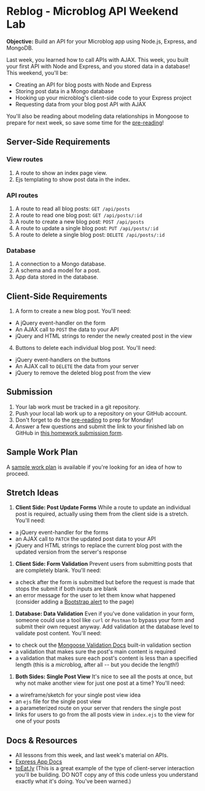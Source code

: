 # Reblog - Microblog API Weekend Lab

**Objective:** Build an API for your Microblog app using Node.js, Express, and MongoDB.

Last week, you learned how to call APIs with AJAX. This week, you built your first API with Node and Express, and you stored data in a database! This weekend, you'll be:
  * Creating an API for blog posts with Node and Express
  * Storing post data in a Mongo database
  * Hooking up your microblog's client-side code to your Express project
  * Requesting data from your blog post API with AJAX

You'll also be reading about modeling data relationships in Mongoose to prepare for next week, so save some time for the <a href="mongo-relationships.md" target="_blank">pre-reading</a>! 

## Server-Side Requirements

### View routes

1. A route to show an index page view.  
1. Ejs templating to show post data in the index.

### API routes

1. A route to read all blog posts: `GET /api/posts`
2. A route to read one blog post: `GET /api/posts/:id`
3. A route to create a new blog post: `POST /api/posts`
4. A route to update a single blog post: `PUT /api/posts/:id`
5. A route to delete a single blog post: `DELETE /api/posts/:id`

### Database

1. A connection to a Mongo database.
1. A schema and a model for a post.
1. App data stored in the database.

## Client-Side Requirements

1. A form to create a new blog post. You'll need:
  * A jQuery event-handler on the form
  * An AJAX call to `POST` the data to your API
  * jQuery and HTML strings to render the newly created post in the view
4. Buttons to delete each individual blog post. You'll need:
  * jQuery event-handlers on the buttons
  * An AJAX call to `DELETE` the data from your server
  * jQuery to remove the deleted blog post from the view

## Submission

1. Your lab work must be tracked in a git repository.
1. Push your local lab work up to a repository on your GitHub account.  
1. Don't forget to do the <a href="mongo-relationships.md" target="_blank">pre-reading</a> to prep for Monday!
7. Answer a few questions and submit the link to your finished lab on GitHub in <a href="https://docs.google.com/forms/d/1r8kZSa76l6yEYY9u2fha3snBBtpmLjaTUmrpNBkGr9g/viewform" target="_blank">this homework submission form</a>.

## Sample Work Plan

A <a href="work-plan.md" target="_blank">sample work plan</a> is available if you're looking for an idea of how to proceed.

## Stretch Ideas

1. **Client Side: Post Update Forms**
  While a route to update an individual post is required, actually using them from the client side is a stretch. You'll need:
  * a jQuery event-handler for the forms
  * an AJAX call to `PATCH` the updated post data to your API
  * jQuery and HTML strings to replace the current blog post with the updated version from the server's response

1. **Client Side: Form Validation**
  Prevent users from submitting posts that are completely blank. You'll need:
  * a check after the form is submitted but before the request is made that stops the submit if both inputs are blank
  * an error message for the user to let them know what happened (consider adding a <a href="http://getbootstrap.com/components/#alerts" target="_blank">Bootstrap alert</a> to the page)
 
1. **Database: Data Validation**
  Even if you've done validation in your form, someone could use a tool like `curl` or `Postman` to bypass your form and submit their own request anyway. Add validation at the database level to validate post content. You'll need:
  * to check out the <a href="http://mongoosejs.com/docs/validation.html" target="_blank">Mongoose Validation Docs</a> built-in validation section
  * a validation that makes sure the post's main content is required
  * a validation that makes sure each post's content is less than a specified length (this is a *micro*blog, after all -- but you decide the length!)

1. **Both Sides: Single Post View**
  It's nice to see all the posts at once, but why not make another view for just one post at a time? You'll need:
  * a wireframe/sketch for your single post view idea
  * an `ejs` file for the single post view
  * a parameterized route on your server that renders the single post
  * links for users to go from the all posts view in `index.ejs` to the view for one of your posts

## Docs & Resources 

* All lessons from this week, and last week's material on APIs.
* <a href="http://expressjs.com/api.html#app" target="_blank">Express App Docs</a>
* <a href="https://github.com/sf-wdi-22-23/toEatly_mongoose" target="_blank">toEat.ly</a> (This is a great example of the type of client-server interaction you'll be building. DO NOT copy any of this code unless you understand exactly what it's doing. You've been warned.)

